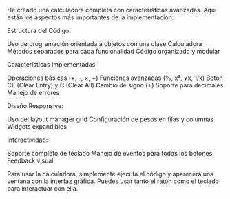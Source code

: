 He creado una calculadora completa con características avanzadas. Aquí están los aspectos más importantes de la implementación:

Estructura del Código:

Uso de programación orientada a objetos con una clase Calculadora
Métodos separados para cada funcionalidad
Código organizado y modular


Características Implementadas:

Operaciones básicas (+, -, ×, ÷)
Funciones avanzadas (%, x², √x, 1/x)
Botón CE (Clear Entry) y C (Clear All)
Cambio de signo (±)
Soporte para decimales
Manejo de errores


Diseño Responsive:

Uso del layout manager grid
Configuración de pesos en filas y columnas
Widgets expandibles


Interactividad:

Soporte completo de teclado
Manejo de eventos para todos los botones
Feedback visual



Para usar la calculadora, simplemente ejecuta el código y aparecerá una ventana con la interfaz gráfica. Puedes usar tanto el ratón como el teclado para interactuar con ella.